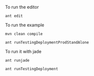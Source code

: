 To run the editor

	ant edit

To run the example

	mvn clean compile

	ant runTestingDeploymentProdStandAlone

To run it with jade
	
	ant runjade

	ant runTestingDeployment
